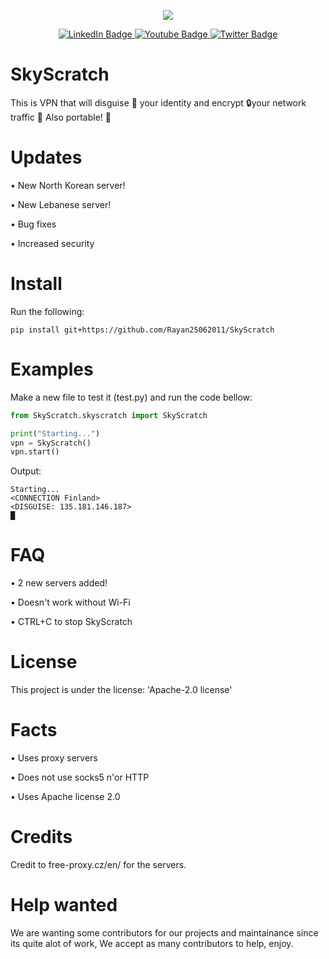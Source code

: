 
<p align="center">
  <img src="https://user-images.githubusercontent.com/101386337/199218731-79686922-7e51-4e00-9c31-14b186e9964e.png"/>
</p>

<div id="badges" align="center">
  <a href="your-linkedin-URL">
    <img src="https://img.shields.io/badge/LinkedIn-blue?style=for-the-badge&logo=linkedin&logoColor=white" alt="LinkedIn Badge"/>
  </a>
  <a href="your-youtube-URL">
    <img src="https://img.shields.io/badge/YouTube-red?style=for-the-badge&logo=youtube&logoColor=white" alt="Youtube Badge"/>
  </a>
  <a href="your-twitter-URL">
    <img src="https://img.shields.io/badge/Twitter-blue?style=for-the-badge&logo=twitter&logoColor=white" alt="Twitter Badge"/>
  </a>
</div>

# SkyScratch
This is VPN that will disguise 🥸 your identity and encrypt 🔒your network traffic 🚗
Also portable! 📱

# Updates
• New North Korean server!

• New Lebanese server!

• Bug fixes

• Increased security

# Install
Run the following:
```
pip install git+https://github.com/Rayan25062011/SkyScratch
```

# Examples
Make a new file to test it (test.py) and run the code bellow:

```python
from SkyScratch.skyscratch import SkyScratch

print("Starting...")
vpn = SkyScratch()
vpn.start()
```
Output:
```
Starting...
<CONNECTION Finland>
<DISGUISE: 135.181.146.187>
█
```

# FAQ

• 2 new servers added!

• Doesn't work without Wi-Fi

• CTRL+C to stop SkyScratch

# License
This project is under the license: 'Apache-2.0 license'

# Facts
• Uses proxy servers

• Does not use socks5 n'or HTTP

• Uses Apache license 2.0

# Credits
Credit to free-proxy.cz/en/ for the servers.

# Help wanted
We are wanting some contributors for our projects and maintainance since its quite alot of work,
We accept as many contributors to help, enjoy.
